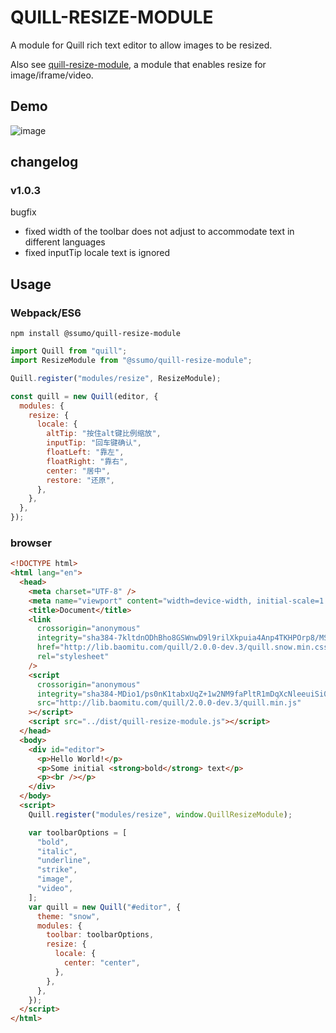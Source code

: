 # QUILL-RESIZE-MODULE

A module for Quill rich text editor to allow images to be resized.

Also see [quill-resize-module](https://github.com/scrapooo/quill-resize-module),
a module that enables resize for image/iframe/video.

## Demo

![image](https://raw.githubusercontent.com/scrapooo/quill-resize-module/master/demo/demo.gif)

## changelog

### v1.0.3

bugfix

- fixed width of the toolbar does not adjust to accommodate text in different languages
- fixed inputTip locale text is ignored

## Usage

### Webpack/ES6

`npm install @ssumo/quill-resize-module`

```javascript
import Quill from "quill";
import ResizeModule from "@ssumo/quill-resize-module";

Quill.register("modules/resize", ResizeModule);

const quill = new Quill(editor, {
  modules: {
    resize: {
      locale: {
        altTip: "按住alt键比例缩放",
        inputTip: "回车键确认",
        floatLeft: "靠左",
        floatRight: "靠右",
        center: "居中",
        restore: "还原",
      },
    },
  },
});
```

### browser

```html
<!DOCTYPE html>
<html lang="en">
  <head>
    <meta charset="UTF-8" />
    <meta name="viewport" content="width=device-width, initial-scale=1.0" />
    <title>Document</title>
    <link
      crossorigin="anonymous"
      integrity="sha384-7kltdnODhBho8GSWnwD9l9rilXkpuia4Anp4TKHPOrp8/MS/+083g4it4MYED/hc"
      href="http://lib.baomitu.com/quill/2.0.0-dev.3/quill.snow.min.css"
      rel="stylesheet"
    />
    <script
      crossorigin="anonymous"
      integrity="sha384-MDio1/ps0nK1tabxUqZ+1w2NM9faPltR1mDqXcNleeuiSi0KBXqIsWofIp4r5A0+"
      src="http://lib.baomitu.com/quill/2.0.0-dev.3/quill.min.js"
    ></script>
    <script src="../dist/quill-resize-module.js"></script>
  </head>
  <body>
    <div id="editor">
      <p>Hello World!</p>
      <p>Some initial <strong>bold</strong> text</p>
      <p><br /></p>
    </div>
  </body>
  <script>
    Quill.register("modules/resize", window.QuillResizeModule);

    var toolbarOptions = [
      "bold",
      "italic",
      "underline",
      "strike",
      "image",
      "video",
    ];
    var quill = new Quill("#editor", {
      theme: "snow",
      modules: {
        toolbar: toolbarOptions,
        resize: {
          locale: {
            center: "center",
          },
        },
      },
    });
  </script>
</html>
```
